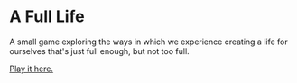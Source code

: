 A Full Life
===========

A small game exploring the ways in which we experience creating a life for
ourselves that's just full enough, but not too full.

[Play it here.](http://a-full-life.drab-makyo.com/)
